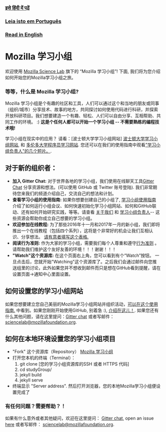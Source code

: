 ### [इसे हिंदी में पढ़ें](https://github.com/mozillascience/studyGroup/blob/gh-pages/README-hi.md)

### [Leia isto em Português](https://github.com/mozillascience/studyGroup/blob/gh-pages/README-pt.md)

### [Read in English](https://github.com/mozillascience/studyGroup/blob/gh-pages/README.md)

# Mozilla 学习小组

欢迎使用 [Mozilla Science Lab](https://www.mozillascience.org/) 旗下的 “Mozilla 学习小组”! 下面, 我们将为您介绍如何开始您的Mozilla学习小组之旅。

### 等等，什么是 Mozilla 学习小组?

Mozilla 学习小组是个有趣的社区和工具，人们可以通过这个和当地的朋友或同事（组织/城市）分享技术、故事的地方，共同探讨如何使用代码进行科研，并探索开放科研项目。我们想要建造一个有趣、轻松、人们可以自由分享、互相帮助、共同工作的环境。 :) **这是个任何人都可以开始一个学习小组 -- 不需要熟练的编程技术哦!**

学习小组在现实中的应用？ 请看：[波士顿大学学习小组网站]
[波士顿大学学习小组网站](http://study.bu.edu/), 和 [多伦多大学程序员学习网站](https://uoftcoders.github.io/studyGroup/). 您还可以在我们的使用指南中观看["学习小组负责人"的几个短片。](https://mozillascience.github.io/study-group-orientation/1-about-study-groups.html). 


## 对于新的组织者：
* **加入 Gitter Chat:** 对于世界各地的学习小组，我们使用在线聊天工具[Gitter Chat](https://gitter.im/mozillascience/studyGroup) 分享资源和想法。(可以使用 GitHub 或 Twitter 账号登陆). 我们非常期待您来我们的频道介绍自己，交流自己的想法和计划。
* **查看学习小组的使用指南:**  如果你想要创建自己的小组了, [学习小组使用指南](https://mozillascience.github.io/study-group-orientation/index.html) 介绍了如何运行小组会议、如何快速初始化学习小组网站、如何和GitHub联动、还有如何开始研究实践，等等。请查看 [关于我们](https://mozillascience.github.io/study-group-orientation/1-about-study-groups.html) 和 [学习小组负责人](https://mozillascience.github.io/study-group-orientation/1.1-lead-role.html)-- 这些资源会帮助你成立自己想要的学习小组。
* **欢迎参加在线教程:** 为了那些2016年十一月和2017年一月的新小组，我们即将推出一个在线教程（包括四个系列），这将是个非常好的机会让我们互相认识、分享想法。 [请有意者填写这个表格.](https://docs.google.com/a/mozillafoundation.org/forms/d/e/1FAIpQLSdtKqAMQnKri-0xLx4hD_fpb000n9czsQd4oo9B2JUgtuIVlg/viewform?c=0&w=1)
* **阅读行为准则:** 作为大家的学习小组，需要我们每个人尊重和遵守[行为准则](https://www.mozillascience.org/code-of-conduct/) 。请帮助我们维护这个友好友善的环境！！！谢谢！！！
* **"Watch"这个资源库:** 在这个页面右上角，您可以看到有个“Watch”按钮。 一旦点击后，您就开始"Watching"这个资源库了。之后我们会通过邮件向您推送组里的讨论，此外如果您并不想收到邮件而只是想在GitHub看到提醒，请在设置页面->通知中心里面设置。
 
## 如何设置您的学习小组网站

如果您想要建立您自己美丽的Mozilla学习小组网站并组织活动，[可以在这个使用指南.](https://mozillascience.github.io/study-group-orientation/3.3-get-online.html) 中看到。如果您刚刚开始使用GitHub, 别着急 :), [介绍在这儿！](https://mozillascience.github.io/study-group-orientation/3.1-collab-vers-github.html). 如果您还有什么其他问题，请在这里提问：[Gitter chat](https://gitter.im/mozillascience/studyGroup) 或者写邮件： sciencelab@mozillafoundation.org.

## 如何在本地环境设置您的学习小组项目

* "Fork" 这个资源库（Repository） [Mozilla 学习小组](https://github.com/mozillascience/studyGroup)
* 打开您本机的终端（Terminal）：
	1. git clone [您的学习小组资源库的SSH 或者 HTTPS 代码]
	2. cd studyGroup/
	3. jekyll build
	4. jekyll serve
* 终端显示 "Server address". 然后打开浏览器，您的本地Mozilla学习小组便设置完成了

### 有任何问题？需要帮助？！

如果有什么意外或者其他疑问，欢迎在这里提问： [Gitter chat](https://gitter.im/mozillascience/studyGroup), open an issue [here](https://github.com/mozillascience/studyGroup/issues) 或者写邮件： sciencelab@mozillafoundation.org.






